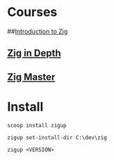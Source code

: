 # Courses

##[Introduction to Zig](https://pedropark99.github.io/zig-book)

## [Zig in Depth](https://www.youtube.com/playlist?list=PLtB7CL7EG7pCw7Xy1SQC53Gl8pI7aDg9t)

## [Zig Master](https://www.youtube.com/playlist?list=PLtB7CL7EG7pDKdSBA_AlNYrEsISOHBOQL)

# Install 

```
scoop install zigup
```

```
zigup set-install-dir C:\dev\zig
```

```
zigup <VERSION>
```
